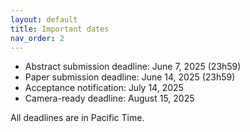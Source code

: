 ```yaml
---
layout: default
title: Important dates
nav_order: 2
---
```


* Abstract submission deadline: June 7, 2025 (23h59)
* Paper submission deadline: June 14, 2025  (23h59)
* Acceptance notification:  July 14, 2025  
* Camera-ready deadline: August 15, 2025
<!-- * Workshop date: September , 2025 -->

All deadlines are in Pacific Time.
